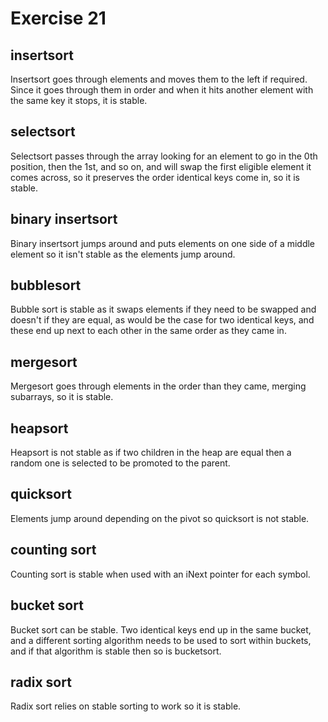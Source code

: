 # Exercise 21

## insertsort
Insertsort goes through elements and moves them to the left if required. Since it goes through them in order and when it hits another element with the same key it stops, it is stable.

## selectsort
Selectsort passes through the array looking for an element to go in the 0th position, then the 1st, and so on, and will swap the first eligible element it comes across, so it preserves the order identical keys come in, so it is stable.

## binary insertsort
Binary insertsort jumps around and puts elements on one side of a middle element so it isn't stable as the elements jump around.

## bubblesort
Bubble sort is stable as it swaps elements if they need to be swapped and doesn't if they are equal, as would be the case for two identical keys, and these end up next to each other in the same order as they came in.

## mergesort
Mergesort goes through elements in the order than they came, merging subarrays, so it is stable.

## heapsort
Heapsort is not stable as if two children in the heap are equal then a random one is selected to be promoted to the parent.

## quicksort
Elements jump around depending on the pivot so quicksort is not stable.

## counting sort
Counting sort is stable when used with an iNext pointer for each symbol.

## bucket sort
Bucket sort can be stable. Two identical keys end up in the same bucket, and a different sorting algorithm needs to be used to sort within buckets, and if that algorithm is stable then so is bucketsort.

## radix sort
Radix sort relies on stable sorting to work so it is stable.